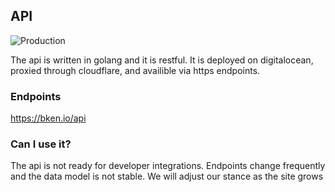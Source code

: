 ## API

![Production](https://github.com/bken-io/api/workflows/Master/badge.svg)

The api is written in golang and it is restful. It is deployed on digitalocean, proxied through cloudflare, and availible via https endpoints.

### Endpoints

https://bken.io/api

### Can I use it?

The api is not ready for developer integrations. Endpoints change frequently and the data model is not stable. We will adjust our stance as the site grows

